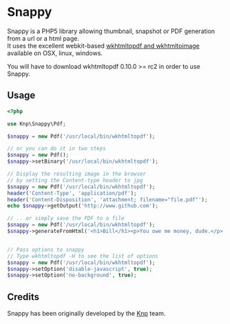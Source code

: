 # Snappy

Snappy is a PHP5 library allowing thumbnail, snapshot or PDF generation from a url or a html page.  
It uses the excellent webkit-based [wkhtmltopdf and wkhtmltoimage](http://code.google.com/p/wkhtmltopdf/)
available on OSX, linux, windows.

You will have to download wkhtmltopdf 0.10.0 >= rc2 in order to use Snappy.

## Usage

```php
<?php

use Knp\Snappy\Pdf;

$snappy = new Pdf('/usr/local/bin/wkhtmltopdf');

// or you can do it in two steps
$snappy = new Pdf();
$snappy->setBinary('/usr/local/bin/wkhtmltopdf');

// Display the resulting image in the browser 
// by setting the Content-type header to jpg
$snappy = new Pdf('/usr/local/bin/wkhtmltopdf');
header('Content-Type', 'application/pdf');
header('Content-Disposition', 'attachment; filename="file.pdf"');
echo $snappy->getOutput('http://www.github.com');

// .. or simply save the PDF to a file
$snappy = new Pdf('/usr/local/bin/wkhtmltopdf');
$snappy->generateFromHtml('<h1>Bill</h1><p>You owe me money, dude.</p>', '/tmp/bill-123.pdf');


// Pass options to snappy
// Type wkhtmltopdf -H to see the list of options
$snappy = new Pdf('/usr/local/bin/wkhtmltopdf');
$snappy->setOption('disable-javascript', true);
$snappy->setOption('no-background', true);

```

## Credits

Snappy has been originally developed by the [Knp](http://www.knplabs.com) team.
